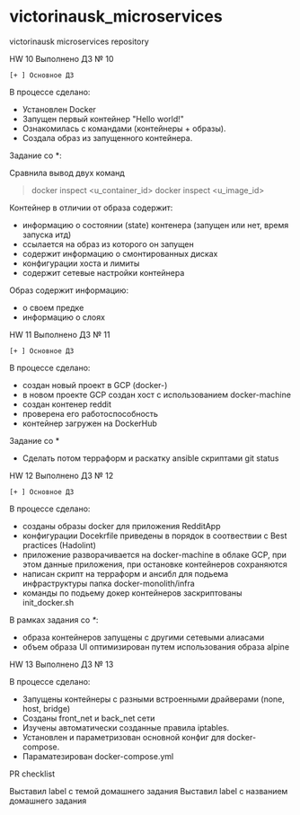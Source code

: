 # victorinausk_microservices
victorinausk microservices repository

HW 10
Выполнено ДЗ № 10

    [+ ] Основное ДЗ

В процессе сделано:

* Установлен Docker
* Запущен первый контейнер "Hello world!"
* Ознакомилась с командами (контейнеры + образы).
* Создалa образ из запущенного контейнера.

Задание со *:

Сравнила вывод двух команд
>docker inspect <u_container_id>
>docker inspect <u_image_id>

Контейнер в отличии от образа содержит:
- информацию о состоянии (state) контенера (запущен или нет, время запуска итд)
- ссылается на образ из которого он запущен
- содержит информацию о смонтированных дисках
- конфигурации хоста и лимиты
- содержит сетевые настройки контейнера

Образ содержит информацию:
- о своем предке
- информацию о слоях

HW 11
Выполнено ДЗ № 11

    [+ ] Основное ДЗ

В процессе сделано:

* создан новый проект в GCP (docker-)
* в новом проекте GCP создан хост с использованием docker-machine
* создан контенер reddit
* проверена его работоспособность
* контейнер загружен на DockerHub


Задание со *
 - Сделать потом терраформ и раскатку ansible скриптами
git status


HW 12
Выполнено ДЗ № 12

    [+ ] Основное ДЗ

В процессе сделано:

* созданы образы docker для приложения RedditApp
* конфигурации Docekrfile приведены в порядок в соотвествии с Best practices (Hadolint)
* приложение разворачивается на docker-machine в облаке GCP, при этом данные приложения, при остановке контейнеров сохраняются
* написан скрипт на терраформ и ансибл для подьема инфраструктуры папка docker-monolith/infra
* команды по подьему докер контейнеров заскриптованы init_docker.sh


В рамках задания со *\**:
- образа контейнеров запущены с другими сетевыми алиасами
- объем образа UI оптимизирован путем использования образа alpine


HW 13
Выполнено ДЗ № 13

В процессе сделано:

- Запущены контейнеры с разными встроенными драйверами (none, host, bridge)
- Созданы front_net и back_net сети
- Изучены автоматически созданные правила iptables.
- Установлен и параметризован основной конфиг для docker-compose.
- Параматезирован docker-compose.yml

PR checklist

Выставил label с темой домашнего задания
Выставил label с названием домашнего задания
